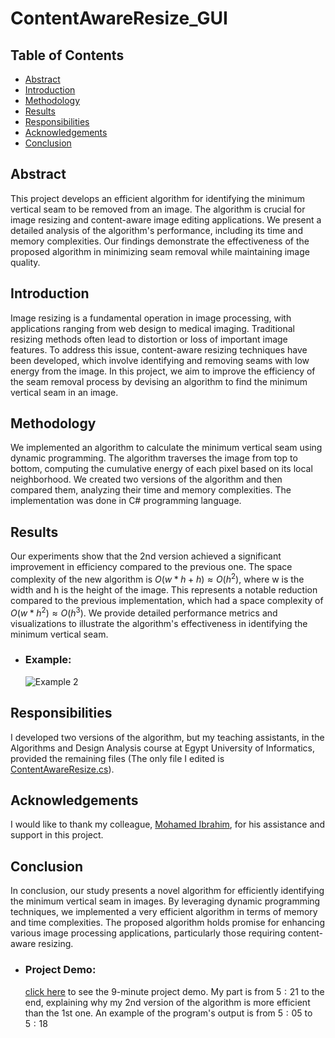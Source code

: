 # ContentAwareResize_GUI
## Table of Contents
- [Abstract](#abstract)
- [Introduction](#introduction)
- [Methodology](#methodology)
- [Results](#results)
- [Responsibilities](#responsibilities)
- [Acknowledgements](acknowledgements)
- [Conclusion](#conclusion)

## Abstract
This project develops an efficient algorithm for identifying the minimum vertical seam to be removed from an image. 
The algorithm is crucial for image resizing and content-aware image editing applications. 
We present a detailed analysis of the algorithm's performance, including its time and memory complexities. 
Our findings demonstrate the effectiveness of the proposed algorithm in minimizing seam removal while maintaining image quality. 

## Introduction
Image resizing is a fundamental operation in image processing, with applications ranging from web design to medical imaging. 
Traditional resizing methods often lead to distortion or loss of important image features. 
To address this issue, content-aware resizing techniques have been developed, which involve identifying and removing seams with low energy from the image. 
In this project, we aim to improve the efficiency of the seam removal process by devising an algorithm to find the minimum vertical seam in an image.

## Methodology
We implemented an algorithm to calculate the minimum vertical seam using dynamic programming. 
The algorithm traverses the image from top to bottom, computing the cumulative energy of each pixel based on its local neighborhood. 
We created two versions of the algorithm and then compared them, analyzing their time and memory complexities. 
The implementation was done in C# programming language.

## Results
Our experiments show that the 2nd version achieved a significant improvement in efficiency compared to the previous one. 
The space complexity of the new algorithm is $O(w * h + h) \approx O(h^2)$, where w is the width and h is the height of the image. 
This represents a notable reduction compared to the previous implementation, which had a space complexity of $O(w * h^2) \approx O(h^3)$. 
We provide detailed performance metrics and visualizations to illustrate the algorithm's effectiveness in identifying the minimum vertical seam.
 - ### Example:
   ![Example 2](https://github.com/MohamedMostafa259/ContentAwareResize_GUI/blob/main/Examples/Example2.png)

## Responsibilities
I developed two versions of the algorithm, but my teaching assistants, in the Algorithms and Design Analysis course at Egypt University of Informatics, provided the remaining files (The only file I edited is [ContentAwareResize.cs](https://github.com/MohamedMostafa259/ContentAwareResize_GUI/blob/main/ContentAwareResize/ContentAwareResize.cs)).

## Acknowledgements
I would like to thank my colleague, [Mohamed Ibrahim](https://github.com/22-101058), for his assistance and support in this project.

## Conclusion
In conclusion, our study presents a novel algorithm for efficiently identifying the minimum vertical 
seam in images. By leveraging dynamic programming techniques, we implemented a very efficient algorithm in terms of memory and time complexities. 
The proposed algorithm holds promise for enhancing various image processing applications, particularly those requiring content-aware resizing. 
 - ### Project Demo:
   [click here](https://drive.google.com/file/d/1RDOiqiy65Fe-iIIqBnbIfcEI6h8fVrug/view?usp=drive_link) to see the 9-minute project demo.
   My part is from $5:21$ to the end, explaining why my 2nd version of the algorithm is more efficient than the 1st one.
   An example of the program's output is from $5:05$ to $5:18$
